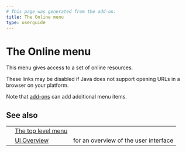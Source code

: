 ```yaml
---
# This page was generated from the add-on.
title: The Online menu
type: userguide
---
```


# The Online menu

This menu gives access to a set of online resources.

These links may be disabled if Java does not support opening URLs in a browser on your platform.

Note that [add-ons](/docs/desktop/start/features/addons/) can add additional menu items.

## See also

|     |                                                |                                       |
| --- | ---------------------------------------------- | ------------------------------------- |
|     | [The top level menu](/docs/desktop/ui/tlmenu/) |                                       |
|     | [UI Overview](/docs/desktop/ui/)               | for an overview of the user interface |
